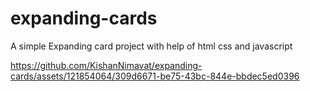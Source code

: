 # expanding-cards
A simple Expanding card project with help of html css and javascript



https://github.com/KishanNimavat/expanding-cards/assets/121854064/309d6671-be75-43bc-844e-bbdec5ed0396

